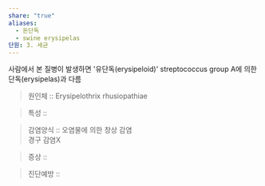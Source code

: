 ```yaml
---
share: "true"
aliases:
  - 돈단독
  - swine erysipelas
단원: 3. 세균
---
```


사람에서 본 질병이 발생하면 '유단독(erysipeloid)'
streptococcus group A에 의한 단독(erysipelas)과 다름

> 원인체 :: Erysipelothrix rhusiopathiae

> 특성 :: 

> 감염양식 :: 오염물에 의한 창상 감염<br>경구 감염X

> 증상 :: 

> 진단예방 ::
